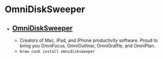 # OmniDiskSweeper
- [OmniDiskSweeper](https://www.omnigroup.com/more/)
  - 
  - Creators of Mac, iPad, and iPhone productivity software. Proud to bring you OmniFocus, OmniOutliner, OmniGraffle, and OmniPlan.
  - `brew cask install omnidisksweeper`

